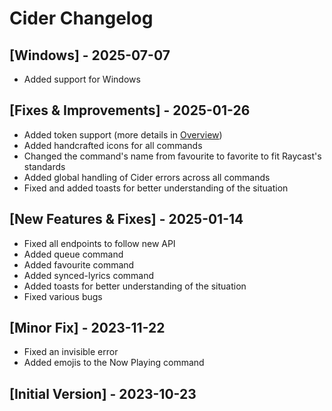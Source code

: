 # Cider Changelog

## [Windows] - 2025-07-07
- Added support for Windows

## [Fixes & Improvements] - 2025-01-26
- Added token support (more details in [Overview](https://raycast.com/feyli/cider#readme))
- Added handcrafted icons for all commands
- Changed the command's name from favourite to favorite to fit Raycast's standards
- Added global handling of Cider errors across all commands
- Fixed and added toasts for better understanding of the situation

## [New Features & Fixes] - 2025-01-14
- Fixed all endpoints to follow new API
- Added queue command
- Added favourite command
- Added synced-lyrics command
- Added toasts for better understanding of the situation
- Fixed various bugs

## [Minor Fix] - 2023-11-22
- Fixed an invisible error
- Added emojis to the Now Playing command

## [Initial Version] - 2023-10-23
